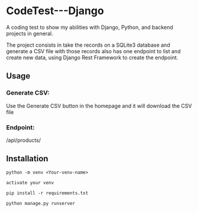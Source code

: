 # CodeTest---Django

A coding test to show my abilities with Django, Python, and backend projects in general. 

The project consists in take the records on a SQLite3 database and generate a CSV file with those records also has one endpoint to list and create new data, using Django Rest Framework to create the endpoint.

## Usage

### Generate CSV:

Use the Generate CSV button in the homepage and it will download the CSV file

### Endpoint:

/api/products/

## Installation

```
python -m venv <Your-venv-name>

activate your venv

pip install -r requirements.txt

python manage.py runserver
```
